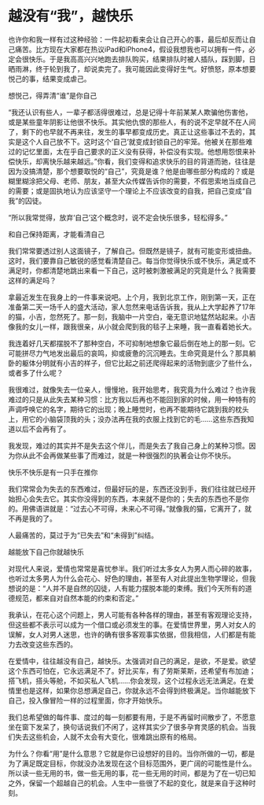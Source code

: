 # 越没有“我”，越快乐

也许你和我一样有过这种经验：一件起初看来会让自己开心的事，最后却反而让自己痛苦。比方现在大家都在热议iPad和iPhone4，假设我想我也可以拥有一件，必定会很快乐。于是我高高兴兴地跑去排队购买，结果排队时被人插队，踩到脚，日晒雨淋，终于轮到我了，却说卖完了。我可能因此变得好生气。好愤怒，原本想要悦己的事，结果变成虐己。

想悦己，得弄清“谁”是你自己

“我还认识有些人，一辈子都活得很难过，总是记得十年前某某人欺骗他伤害他，或是某些童年阴影让他很不快乐。其实他仇恨的那些人，有的说不定早就不在人间了，剩下的也早就不再来往，发生的事早都变成历史。真正让这些事过不去的，其实是这个人自己放不下。这时这个‘自己’就变成封锁自己的牢笼。他被关在那些难过的记忆里面，太在乎自己要求的正义没有获得，补偿没有实现。他想用怨恨来补偿快乐，却离快乐越来越远。”你看，我们变得和追求快乐的目的背道而驰，往往是因为没搞清楚，那个想要取悦的“自己”，究竟是谁？他是由哪些部分构成的？或是糊里糊涂把父母、老师、朋友，甚至大众传媒告诉你的需要，不假思索地当成自己的需要；或是固执地认为应该坚守一个理论上不应该改变的自我，把自己变成“自我”的囚徒。

“所以我常觉得，放弃‘自己’这个概念时，说不定会快乐很多，轻松得多。”

和自己保持距离，才能看清自己

我们常常要透过别人这面镜子，了解自己。但既然是镜子，就有可能变形或扭曲。这时，我们要靠自己敏锐的感觉看清楚自己。每当你觉得快乐或不快乐，满足或不满足时，你都清楚地跳出来看一下自己，这时被刺激被满足的究竟是什么？我需要这样的满足吗？

拿最近发生在我身上的一件事来说吧。上个月，我到北京工作，刚到第一天，正在准备第二天一场千人的盛大活动，家人忽然来电话告诉我，我从上大学起养了17年的猫，小吉，忽然死了。那一刻，我脑中一片空白，毫无意识地猛然站起来。小吉像我的女儿一样，跟我很亲，从小就会爬到我的毯子上来睡，我一直看着她长大。

我连着好几天都摆脱不了那种空白，不可抑制地想象它最后倒在地上的那一刻。它可能拼尽力气地发出最后的哀鸣，抑或疲惫的沉沉睡去。生命究竟是什么？那具躺卧的躯体分明就有小吉的样子，但它比起之前还爬得起来的活物到底少了些什么，或者多了什么呢？

我很难过，就像失去一位亲人，慢慢地，我开始思考，我究竟为什么难过？也许我难过的只是从此失去某种习惯：比方我以后再也不能回到家的时候，用一种特有的声调呼唤它的名字，期待它的出现；晚上睡觉时，也再不能期待它跳到我的枕头上，用它的小脑袋顶我的头；没办法再在我的衣服上找到它的毛……这些东西我知道以后不会再有了。

我发现，难过的其实并不是失去这个伴儿，而是失去了我自己身上的某种习惯。因为你从此不会再做某些事了而难过，就是一种很强烈的执著会让你不快乐。

快乐不快乐是有一只手在推你

我们常常会为失去的东西难过，但最好玩的是，东西还没到手，我们往往就已经开始担心会失去它。其实你没得到的东西，本来就不是你的；失去的东西也不是你的。用佛语讲就是：“过去心不可得，未来心不可得。”就像我的猫，它离开了，就不再是我的了。

人最痛苦的，莫过于为“已失去”和“未得到”纠结。

越能放下自己你就越快乐

对现代人来说，爱情也常常是喜忧参半。我们听过太多女人为男人而心碎的故事，也听过太多男人为什么会花心、好色的理由，甚至有人对此提出生物学理论，但我想说的是：“人并不是自然的囚徒，人有能力摆脱本能的束缚。我们今天所有的道德规范，都来自对自然本能的约束和否定。”

我承认，在花心这个问题上，男人可能有各种各样的理由，甚至有客观理论支持，但这些都不表示可以成为一个借口或必须发生的事。在爱情世界里，男人对女人的误解，女人对男人迷思，也许的确有很多客观事实依据，但我相信，人们都是有能力去改变这些东西的。

在爱情中，往往越没有自己，越快乐。太强调对自己的满足，是欲，不是爱。欲望这个东西可怕在，它永远满足不了。好比买车，有了劳斯莱斯，还希望有布加迪；搭飞机，搭头等舱，不如买私人飞机……你会发现，这个过程永远无法满足。在爱情里也是这样，如果你总想满足自己，你就永远不会得到终极满足。当你越能放下自己，投入像冒险一样的过程里面，你才开始快乐。

我们总希望做的每件事、度过的每一刻都要有用，于是不再留时间散步了，不愿意坐在窗下发呆了，换句话说我们不闲了，这样其实少了很多孕育灵感的机会。当我们失去这些机会，人就不太会有大变化，很难跳出原有的格局。

为什么？你看“用”是什么意思？它就是你已设想好的目的。当你所做的一切，都是为了满足既定目标，你就没办法发现在这个目标范围外，更广阔的可能性是什么。所以读一些无用的书，做一些无用的事，花一些无用的时间，都是为了在一切已知之外，保留一个超越自己的机会。人生中一些很了不起的变化，就是来自于这种时刻。